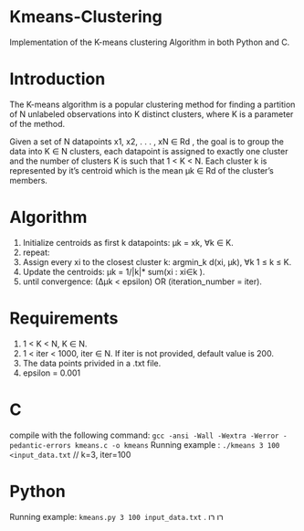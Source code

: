 # Kmeans-Clustering
 Implementation of the K-means clustering Algorithm in both Python and C.

# Introduction
  
The K-means algorithm is a popular clustering method for finding a partition of N unlabeled
observations into K distinct clusters, where K is a parameter of the method.

Given a set of N datapoints x1, x2, . . . , xN ∈ Rd
, the goal is to group the data into K ∈ N
clusters, each datapoint is assigned to exactly one cluster and the number of clusters K is such
that 1 < K < N. Each cluster k is represented by it’s centroid which is the mean µk ∈ Rd of the
cluster’s members.

# Algorithm
1. Initialize centroids as first k datapoints: µk = xk, ∀k ∈ K.
2. repeat:
3. Assign every xi to the closest cluster k: argmin_k d(xi, µk), ∀k 1 ≤ k ≤ K.
4. Update the centroids: µk = 1/|k|* sum(xi : xi∈k ).
5. until convergence: (∆µk < epsilon) OR (iteration_number = iter).

# Requirements
1. 1 < K < N, K ∈ N.
2. 1 < iter < 1000, iter ∈ N.  If iter is not provided, default value is 200.
3. The data points privided in a .txt file.
4.  epsilon = 0.001

# C
compile with the following command:
 `gcc -ansi -Wall -Wextra -Werror -pedantic-errors kmeans.c -o kmeans`
 Running example : `./kmeans 3 100 <input_data.txt`     // k=3, iter=100

 # Python
 Running example:  `kmeans.py 3 100 input_data.txt` .
 רו
 רו
   

